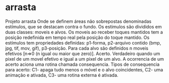 # arrasta
Projeto arrasta
Onde se definem áreas não sobrepostas denominadas estímulos, que se destacam contra o fundo.
Os estimulos são divididos em duas classes: moveis e alvos.
Os moveis ao receber toques mantidos tem a posição redefinida em tempo real pela posição do toque mantido.
Os estímulos tem propriedades definidas: p1-forma, p2-arquivo contido (bmp, jpg, tif, mov, gif), p3-posição.
Para cada alvo são definidos n moveis efetivos [n=>0 (n igual ou maior que zero)].
Acerto. Verdadeiro quando um pixel de um movel efetivo e igual a um pixel de um alvo. A ocorrencia de um acerto aciona uma rotina chamada consequencia.
Tipos de consequencia para acerto: C1- apaga tudo menos o móvel e o alvo coincidentes, C2- uma animação e ativada, C3- uma rotina externa é ativada.
